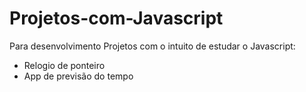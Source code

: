 # Projetos-com-Javascript
Para desenvolvimento 
Projetos com o intuito de estudar o Javascript:
- Relogio de ponteiro
- App de previsão do tempo
